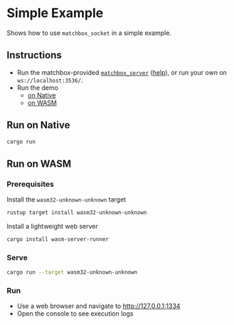 # Simple Example

Shows how to use `matchbox_socket` in a simple example.

## Instructions

- Run the matchbox-provided [`matchbox_server`](../../matchbox_server/) ([help](../../matchbox_server/README.md)), or run your own on `ws://localhost:3536/`.
- Run the demo
  - [on Native](#run-on-native)
  - [on WASM](#run-on-wasm)

## Run on Native

```sh
cargo run
```

## Run on WASM

### Prerequisites

Install the `wasm32-unknown-unknown` target

```sh
rustup target install wasm32-unknown-unknown
```

Install a lightweight web server

```sh
cargo install wasm-server-runner
```

### Serve

```sh
cargo run --target wasm32-unknown-unknown
```

### Run

- Use a web browser and navigate to <http://127.0.0.1:1334>
- Open the console to see execution logs
